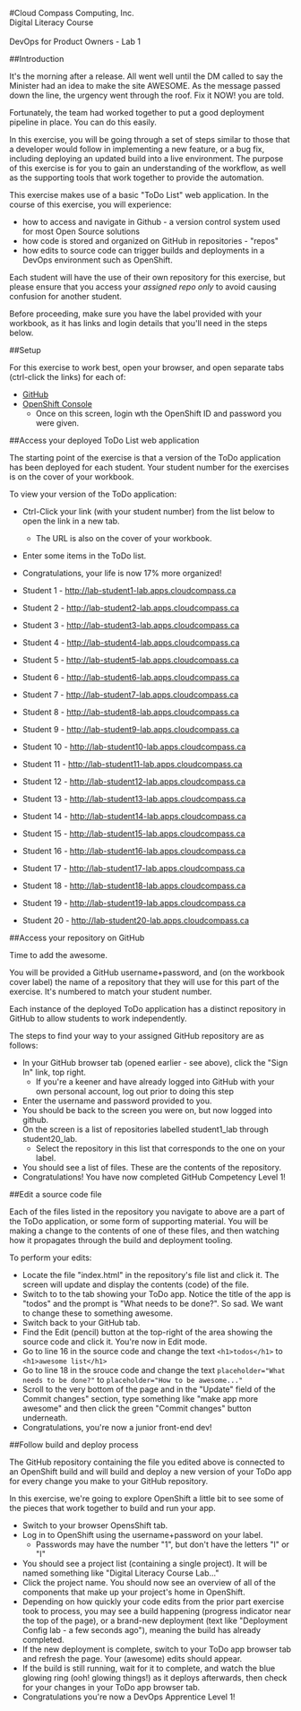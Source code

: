 #Cloud Compass Computing, Inc.<br>Digital Literacy Course<br><br>DevOps for Product Owners - Lab 1

##Introduction

It's the morning after a release. All went well until the DM called to say the Minister had an idea to make the site AWESOME. As the message passed down the line, the urgency went through the roof. Fix it NOW! you are told.

Fortunately, the team had worked together to put a good deployment pipeline in place.  You can do this easily.

In this exercise, you will be going through a set of steps similar to those that a developer would follow in implementing a new feature, or a bug fix, including deploying an updated build into a live environment.  The purpose of this exercise is for you to gain an understanding of the workflow, as well as the supporting tools that work together to provide the automation.
  
This exercise makes use of a basic "ToDo List" web application.  In the course of this exercise, you will experience:
 
* how to access and navigate in Github - a version control system used for most Open Source solutions
* how code is stored and organized on GitHub in repositories - "repos"
* how edits to source code can trigger builds and deployments in a DevOps environment such as OpenShift.

Each student will have the use of their own repository for this exercise, but please ensure that you access your *assigned repo only* to avoid causing confusion for another student.

Before proceeding, make sure you have the label provided with your workbook, as it has links and login details that you'll need in the steps below.

##Setup

For this exercise to work best, open your browser, and open separate tabs (ctrl-click the links) for each of:
 
 * <a href="https://github.com/C3IDigitalLiteracyLab/" target="github">GitHub</a>
 * <a href="https://master.labs.cloudcompass.ca:8443" target="openshift">OpenShift Console</a>
   * Once on this screen, login wth the OpenShift ID and password you were given.

##Access your deployed ToDo List web application
 
The starting point of the exercise is that a version of the ToDo application has been deployed for each student. Your student number for the exercises is on the cover of your workbook.

To view your version of the ToDo application:

* Ctrl-Click your link (with your student number) from the list below to open the link in a new tab.
  * The URL is also on the cover of your workbook.
* Enter some items in the ToDo list.
* Congratulations, your life is now 17% more organized!

* Student 1 - http://lab-student1-lab.apps.cloudcompass.ca
* Student 2 - http://lab-student2-lab.apps.cloudcompass.ca
* Student 3 - http://lab-student3-lab.apps.cloudcompass.ca
* Student 4 - http://lab-student4-lab.apps.cloudcompass.ca
* Student 5 - http://lab-student5-lab.apps.cloudcompass.ca
* Student 6 - http://lab-student6-lab.apps.cloudcompass.ca
* Student 7 - http://lab-student7-lab.apps.cloudcompass.ca
* Student 8 - http://lab-student8-lab.apps.cloudcompass.ca
* Student 9 - http://lab-student9-lab.apps.cloudcompass.ca
* Student 10 - http://lab-student10-lab.apps.cloudcompass.ca
* Student 11 - http://lab-student11-lab.apps.cloudcompass.ca
* Student 12 - http://lab-student12-lab.apps.cloudcompass.ca
* Student 13 - http://lab-student13-lab.apps.cloudcompass.ca
* Student 14 - http://lab-student14-lab.apps.cloudcompass.ca
* Student 15 - http://lab-student15-lab.apps.cloudcompass.ca
* Student 16 - http://lab-student16-lab.apps.cloudcompass.ca
* Student 17 - http://lab-student17-lab.apps.cloudcompass.ca
* Student 18 - http://lab-student18-lab.apps.cloudcompass.ca
* Student 19 - http://lab-student19-lab.apps.cloudcompass.ca
* Student 20 - http://lab-student20-lab.apps.cloudcompass.ca

##Access your repository on GitHub

Time to add the awesome.

You will be provided a GitHub username+password, and (on the workbook cover label) the name of a repository that they will use for this part of the exercise.  It's numbered to match your student number.

Each instance of the deployed ToDo application has a distinct repository in GitHub to allow students to work independently.

The steps to find your way to your assigned GitHub repository are as follows:

* In your GitHub browser tab (opened earlier - see above), click the "Sign In" link, top right.
   * If you're a keener and have already logged into GitHub with your own personal account, log out prior to doing this step
* Enter the username and password provided to you.
* You should be back to the screen you were on, but now logged into github.
* On the screen is a list of repositories labelled student1_lab through student20_lab.
   * Select the repository in this list that corresponds to the one on your label.
* You should see a list of files. These are the contents of the repository.
* Congratulations! You have now completed GitHub Competency Level 1! 

##Edit a source code file

Each of the files listed in the repository you navigate to above are a part of the ToDo application, or some form of supporting material.  You will be making a change to the contents of one of these files, and then watching how it propagates through the build and deployment tooling.
 
To perform your edits:

* Locate the file "index.html" in the repository's file list and click it. The screen will update and display the contents (code) of the file.
* Switch to to the tab showing your ToDo app. Notice the title of the app is "todos" and the prompt is "What needs to be done?". So sad.  We want to change these to something awesome.
* Switch back to your GitHub tab.
* Find the Edit (pencil) button at the top-right of the area showing the source code and click it. You're now in Edit mode.
* Go to line 16 in the source code and change the text `<h1>todos</h1>` to `<h1>awesome list</h1>`
* Go to line 18 in the srouce code and change the text `placeholder="What needs to be done?"` to `placeholder="How to be awesome..."`
* Scroll to the very bottom of the page and in the "Update" field of the Commit changes" section, type something like "make app more awesome" and then click the green "Commit changes" button underneath.
* Congratulations, you're now a junior front-end dev!
  
##Follow build and deploy process

The GitHub repository containing the file you edited above is connected to an OpenShift build and will build and deploy a new version of your ToDo app for every change you make to your GitHub repository.

In this exercise, we're going to explore OpenShift a little bit to see some of the pieces that work together to build and run your app.

* Switch to your browser OpensShift tab.
* Log in to OpenShift using the username+password on your label.
  * Passwords may have the number "1", but don't have the letters "l" or "I"
* You should see a project list (containing a single project).  It will be named something like "Digital Literacy Course Lab..."
* Click the project name.  You should now see an overview of all of the components that make up your project's home in OpenShift.
* Depending on how quickly your code edits from the prior part exercise took to process, you may see a build happening (progress indicator near the top of the page), or a brand-new deployment (text like "Deployment Config lab - a few seconds ago"), meaning the build has already completed.
* If the new deployment is complete, switch to your ToDo app browser tab and refresh the page.  Your (awesome) edits should appear.
* If the build is still running, wait for it to complete, and watch the blue glowing ring (ooh! glowing things!) as it deploys afterwards, then check for your changes in your ToDo app browser tab.
* Congratulations you're now a DevOps Apprentice Level 1!
